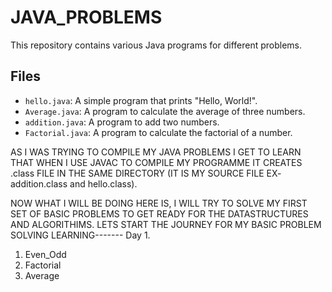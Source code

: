 # JAVA_PROBLEMS

This repository contains various Java programs for different problems.

## Files

- `hello.java`: A simple program that prints "Hello, World!".
- `Average.java`: A program to calculate the average of three numbers.
- `addition.java`: A program to add two numbers.
- `Factorial.java`: A program to calculate the factorial of a number.

AS I WAS TRYING TO COMPILE MY JAVA PROBLEMS I GET TO LEARN THAT WHEN I USE JAVAC TO COMPILE MY PROGRAMME IT CREATES .class FILE IN THE SAME DIRECTORY (IT IS MY SOURCE FILE EX- addition.class and hello.class).

NOW WHAT I WILL BE DOING HERE IS, I WILL TRY TO SOLVE MY FIRST SET OF BASIC PROBLEMS TO GET READY FOR THE DATASTRUCTURES AND ALGORITHIMS.
LETS START THE JOURNEY FOR MY BASIC PROBLEM SOLVING LEARNING-------
Day 1.
1. Even_Odd
2. Factorial
3. Average
